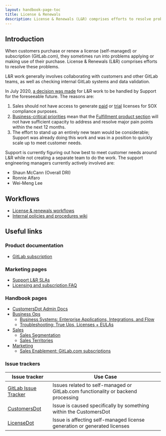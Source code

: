 ```yaml
---
layout: handbook-page-toc
title: License & Renewals
description: License & Renewals (L&R) comprises efforts to resolve problems customer face when they purchase or renew a license (self-managed) or subscription (GitLab.com).
---
```


## Introduction

When customers purchase or renew a license (self-managed) or subscription
(GitLab.com), they sometimes run into problems applying or making use of their
purchase. License & Renewals (L&R) comprises efforts to resolve these problems.

L&R work generally involves collaborating with customers and other GitLab teams,
as well as checking internal GitLab systems and data validation.

In July 2020, [a decision was made](https://gitlab.com/gitlab-org/fulfillment-meta/-/issues/96#note_384760742)
for L&R work to be handled by Support for the foreseeable future. The reasons
are:

1. Sales should not have access to generate [paid](https://gitlab.com/gitlab-com/internal-audit/internal-audit/-/issues/210)
   or [trial](https://gitlab.com/gitlab-com/internal-audit/internal-audit/-/issues/212)
   licenses for SOX compliance purposes.
1. [Business-critical priorities](https://gitlab.com/gitlab-org/fulfillment-meta/-/issues/96#note_384808050)
   mean that the [Fulfillment product section](https://about.gitlab.com/handbook/product/categories/#fulfillment-section)
   will not have sufficient capacity to address and resolve major pain points
   within the next 12 months.
1. The effort to stand up an entirely new team would be considerable; Support
   was already doing this work and was in a position to quickly scale up to meet
   customer needs.

Support is currently figuring out how best to meet customer needs around L&R
while not creating a separate team to do the work. The support engineering
managers currently actively involved are:

* Shaun McCann (Overall DRI)
* Ronnie Alfaro
* Wei-Meng Lee

## Workflows

* [License & renewals workflows](workflows/index.html)
* [Internal policies and procedures wiki](https://gitlab.com/gitlab-com/support/license-and-renewals/-/wikis/home)

## Useful links

### Product documentation

* [GitLab subscription](https://docs.gitlab.com/ee/subscriptions/)

### Marketing pages

* [Support L&R SLAs](https://about.gitlab.com/support/#issues-with-billing-purchasing-subscriptions-or-licenses)
* [Licensing and subscription FAQ](https://about.gitlab.com/pricing/licensing-faq/)

### Handbook pages

* [CustomersDot Admin Docs](/handbook/internal-docs/customers-admin/)
* [Business Ops](/handbook/business-ops/)
  * [Business Systems: Enterprise Applications, Integrations, and Flow](/handbook/business-ops/enterprise-applications/applications/)
  * [Troubleshooting: True Ups, Licenses + EULAs](/handbook/business-ops/enterprise-applications/applications/troubleshooting/)
* [Sales](/handbook/sales/)
  * [Sales Segmentation](/handbook/sales/field-operations/gtm-resources/#segmentation)
  * [Sales Territories](/handbook/sales/territories/#territories)
* [Marketing](/handbook/marketing/)
  * [Sales Enablement: GitLab.com subscriptions](/handbook/marketing/strategic-marketing/enablement/dotcom-subscriptions/)

### Issue trackers

| Issue tracker | Use Case |
| ------------- | -------- |
| [GitLab Issue Tracker](https://gitlab.com/gitlab-org/gitlab/issues) | Issues related to self-managed or GitLab.com functionality or backend processing  |
| [CustomersDot](https://gitlab.com/gitlab-org/customers-gitlab-com/issues) | Issue is caused specifically by something within the CustomersDot    |
| [LicenseDot](https://gitlab.com/gitlab-org/license-gitlab-com/issues) | Issue is affecting self-managed license generation or generated licenses |
